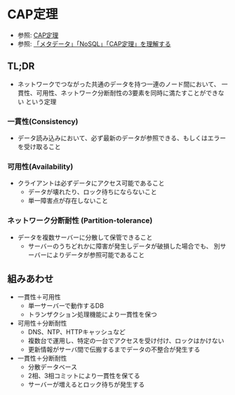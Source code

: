 # CAP定理
- 参照: [CAP定理](https://ja.wikipedia.org/wiki/CAP%E5%AE%9A%E7%90%86)
- 参照: [「メタデータ」「NoSQL」「CAP定理」を理解する](https://www.atmarkit.co.jp/ait/articles/1703/01/news204_2.html)

## TL;DR
- ネットワークでつながった共通のデータを持つ一連のノード間において、
  一貫性、可用性、ネットワーク分断耐性の3要素を同時に満たすことができない
  という定理

### 一貫性(Consistency)
- データ読み込みにおいて、必ず最新のデータが参照できる、もしくはエラーを受け取ること

### 可用性(Availability)
- クライアントは必ずデータにアクセス可能であること
  - データが壊れたり、ロック待ちにならないこと
  - 単一障害点が存在しないこと

### ネットワーク分断耐性 (Partition-tolerance)
- データを複数サーバーに分散して保管できること
  - サーバーのうちどれかに障害が発生しデータが破損した場合でも、
    別サーバーによりデータが参照可能であること

## 組みあわせ
- 一貫性＋可用性
  - 単一サーバーで動作するDB
  - トランザクション処理機能により一貫性を保つ
- 可用性＋分断耐性
  - DNS、NTP、HTTPキャッシュなど
  - 複数台で運用し、特定の一台でアクセスを受け付け、ロックはかけない
  - 更新情報がサーバ間で伝搬するまでデータの不整合が発生する
- 一貫性＋分断耐性
  - 分散データベース
  - 2相、3相コミットにより一貫性を保てる
  - サーバーが増えるとロック待ちが発生する
